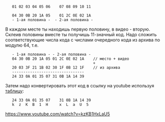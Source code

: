 
```
   01 02 03 04 05 06    07 08 09 10 11

   04 30 0B 20 1A 05    01 2C 0E 02 1A
   - 1-ая половина -  - 2-ая половина -
```

В каждом месте ты находишь первую половину, в видео - вторую.
Склеив половины вместе ты получишь 11-значный код. Надо сложить
соответствующие числа кода с числами очередного кода из архива 
по модулю 64, т.е.
   
```
   - 1-ая половина - - 2-ая половина -      
   04 30 0B 20 1A 05 01 2C 0E 02 1A    // место + видео
                                       +
   20 03 3F 21 1B 02 30 1F 0B 12 1F    // из архива
   --------------------------------
   24 33 0A 01 35 07 31 0B 1A 14 39
```

Затем надо конвертировать этот код в ссылку на youtube используя
[таблицу](table.png):

```
   24 33 0A 01 35 07    31 0B 1A 14 39
   k  z  K  B  1  H     x  L  a  U  5
```

https://www.youtube.com/watch?v=kzKB1HxLaU5
